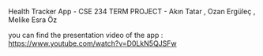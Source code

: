 Health Tracker App - CSE 234 TERM PROJECT - Akın Tatar , Ozan Ergüleç , Melike Esra Öz

you can find the presentation video of the app :
https://www.youtube.com/watch?v=D0LkN5QJSFw
